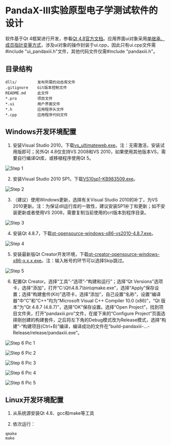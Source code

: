 PandaX-III实验原型电子学测试软件的设计
======================================


软件基于Qt 4框架进行开发，参看[Qt 4.8官方文档](https://doc.qt.io/qt-4.8/)。应用界面ui对象采用[单继承、成员指针变量方式](https://doc.qt.io/qt-4.8/designer-using-a-ui-file.html)，涉及ui对象的操作封装于ui.cpp，因此只有ui.cpp文件需#include "ui_pandaxiii.h"文件，其他代码文件仅需#include "pandaxiii.h"。

目录结构
--------

```
dlls/         发布所需的动态库文件
.gitignore    Git版本控制文件
README.md     此文件
*.pro         项目文件
*.ui          用户界面文件
*.h           应用程序头文件
*.cpp         应用程序代码文件
```

Windows开发环境配置
-------------------

1. 安装Visual Studio 2010，下载[vs_ultimateweb.exe](https://download.microsoft.com/download/4/0/6/4067968E-5530-4A08-B8EC-17D2B3F02C35/vs_ultimateweb.exe)。注：无需激活，安装试用版即可；另外Qt 4.8仅支持VS 2008和VS 2010，如果使用其他版本VS，需要自行编译Qt库，或移植程序使用Qt 5。

![Step 1](https://www.lizitian.com/static/pandaxiii/s1.png)

2. 安装Visual Studio 2010 SP1，下载[VS10sp1-KB983509.exe](https://download.microsoft.com/download/2/3/0/230C4F4A-2D3C-4D3B-B991-2A9133904E35/VS10sp1-KB983509.exe)。

![Step 2](https://www.lizitian.com/static/pandaxiii/s2.png)

3. （建议）使用Windows更新，选择有关Visual Studio 2010的补丁，为VS 2010更新。注：为保证dll运行库的一致性，建议安装SP1补丁和更新；如不安装更新或者使用VS 2008，需要复制当前使用的crt版本到程序目录。

![Step 3](https://www.lizitian.com/static/pandaxiii/s3.png)

4. 安装Qt 4.8.7，下载[qt-opensource-windows-x86-vs2010-4.8.7.exe](https://download.qt.io/official_releases/qt/4.8/4.8.7/qt-opensource-windows-x86-vs2010-4.8.7.exe)。

![Step 4](https://www.lizitian.com/static/pandaxiii/s4.png)

5. 安装最新版Qt Creator开发环境，下载[qt-creator-opensource-windows-x86-x.x.x.exe](https://download.qt.io/official_releases/qtcreator/)。注：输入帐号的环节可以选择Skip跳过。

![Step 5](https://www.lizitian.com/static/pandaxiii/s5.png)

6. 配置Qt Creator。选择“工具”-“选项”-“构建和运行”；选择“Qt Versions”选项卡，选择“添加”，打开“C:\Qt\4.8.7\bin\qmake.exe”，选择“Apply”保存设置；选择“构建套件(Kit)”选项卡，选择“添加”，自己设置“名称”，设置“编译器”中“C”和“C++”均为“Microsoft Visual C++ Compiler 10.0 (x86)”，“Qt 版本”为“Qt 4.8.7 (4.8.7)”，选择“OK”保存设置。选择“Open Project”，找到项目文件夹，打开“pandaxiii.pro”文件，在接下来的“Configure Project”页面选择刚创建的构建套件，之后将左下角的Debug模式改为Release模式，选择“构建”-“构建项目(Ctrl+B)”编译，编译成功的文件在“build-pandaxiii-...-Release/release/pandaxiii.exe”。

![Step 6 Pic 1](https://www.lizitian.com/static/pandaxiii/s6p1.png)

![Step 6 Pic 2](https://www.lizitian.com/static/pandaxiii/s6p2.png)

![Step 6 Pic 3](https://www.lizitian.com/static/pandaxiii/s6p3.png)

![Step 6 Pic 4](https://www.lizitian.com/static/pandaxiii/s6p4.png)

![Step 6 Pic 5](https://www.lizitian.com/static/pandaxiii/s6p5.png)

Linux开发环境配置
-----------------

1. 从系统源安装Qt 4.8、gcc和make等工具

2. 依次运行：
```
qmake
make
```
